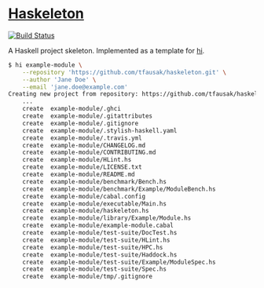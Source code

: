 # [Haskeleton][1]

[![Build Status][2]][3]

A Haskell project skeleton. Implemented as a template for [hi][4].

``` sh
$ hi example-module \
    --repository 'https://github.com/tfausak/haskeleton.git' \
    --author 'Jane Doe' \
    --email 'jane.doe@example.com'
Creating new project from repository: https://github.com/tfausak/haskeleton.git
    ...
    create  example-module/.ghci
    create  example-module/.gitattributes
    create  example-module/.gitignore
    create  example-module/.stylish-haskell.yaml
    create  example-module/.travis.yml
    create  example-module/CHANGELOG.md
    create  example-module/CONTRIBUTING.md
    create  example-module/HLint.hs
    create  example-module/LICENSE.txt
    create  example-module/README.md
    create  example-module/benchmark/Bench.hs
    create  example-module/benchmark/Example/ModuleBench.hs
    create  example-module/cabal.config
    create  example-module/executable/Main.hs
    create  example-module/haskeleton.hs
    create  example-module/library/Example/Module.hs
    create  example-module/example-module.cabal
    create  example-module/test-suite/DocTest.hs
    create  example-module/test-suite/HLint.hs
    create  example-module/test-suite/HPC.hs
    create  example-module/test-suite/Haddock.hs
    create  example-module/test-suite/Example/ModuleSpec.hs
    create  example-module/test-suite/Spec.hs
    create  example-module/tmp/.gitignore
```

[1]: https://github.com/tfausak/haskeleton
[2]: https://travis-ci.org/tfausak/haskeleton.svg?branch=master
[3]: https://travis-ci.org/tfausak/haskeleton
[4]: https://github.com/fujimura/hi
